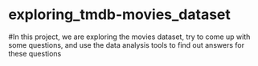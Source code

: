 # exploring_tmdb-movies_dataset
#In this project, we are exploring the movies dataset, try to come up with some questions, and use the data analysis tools to find out answers for these questions
